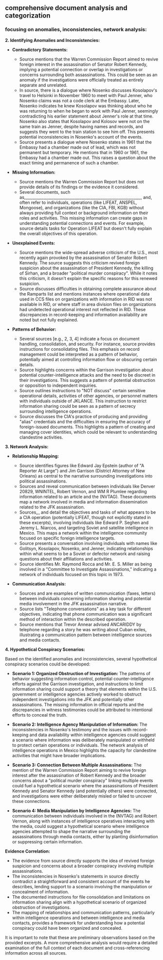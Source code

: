 ## comprehensive document analysis and categorization 

### focusing on anomalies, inconsistencies, network analysis:

**2. Identifying Anomalies and Inconsistencies:**

*   **Contradictory Statements:**
    *   Source mentions that the Warren Commission Report aimed to revive foreign interest in the assassination of Senator Robert Kennedy, implying a potential connection or overlap in investigations or concerns surrounding both assassinations. This could be seen as an anomaly if the investigations were officially treated as entirely separate and unrelated.
    *   In source, there is a dialogue where Nosenko discusses Kosolapov's travel to Helsinki in November 1960 to meet with Paul Jenner, who Nosenko claims was not a code clerk at the Embassy. Later, Nosenko indicates he knew Kosolapov was thinking about who he was returning to when he began to work with Paul Jenner, seemingly contradicting his earlier statement about Jenner's role at that time. Nosenko also states that Kosolapov and Kolosov were not on the same train as Jenner, despite having names and records, and suggests they went to the train station to see him off. This presents potential inconsistencies in Nosenko's account of the events.
    *   Source presents a dialogue where Nosenko states in 1961 that the Embassy had a chamber made out of lead, which was not permanent but temporary. He mentions that in 1960 or 1961, the Embassy had a chamber made out. This raises a question about the exact timing and permanence of such a chamber.

*   **Missing Information:**
    *   Source mentions the Warren Commission Report but does not provide details of its findings or the evidence it considered.
    *   Several documents, such as,,,,,,,,,,,,,,,,,,,,,,,,,,,,,,,,,,,,,,,,,,,,,,,,,,,,,,,,,,,,,,,,,,,,,,,,,,,,,,,,,,,,,,,,,,,,,,,, and, often refer to individuals, operations (like LIFEAT, ANSPEL, Mongoose), and organizations (like the CIA, FBI, KGB) without always providing full context or background information on their roles and activities. This missing information can create gaps in understanding potential connections and events. For example, source details tasks for Operation LIFEAT but doesn't fully explain the overall objectives of this operation.

*   **Unexplained Events:**
    *   Source mentions the wide-spread adverse criticism of the U.S., most recently again provoked by the assassination of Senator Robert Kennedy. The source suggests this criticism revived foreign suspicion about the assassination of President Kennedy, the killing of Sirhan, and a broader "political murder conspiracy". While it notes this criticism, it doesn't explain the specific reasons for this renewed suspicion.
    *   Source discusses difficulties in obtaining complete assurance about the Ramparts list and mentions instances where operational data used in CCS files on organizations with information in RID was not available in RID, or where staff in area division files on organizations had undetected operational interest not reflected in RID. These discrepancies in record-keeping and information availability are noted but not fully explained.

*   **Patterns of Behavior:**
    *   Several sources [e.g., 2, 3, 4] indicate a focus on document handling, consolidation, and security. For instance, source provides instructions for consolidating files. This emphasis on record management could be interpreted as a pattern of behavior, potentially aimed at controlling information flow or obscuring certain details.
    *   Source highlights concerns within the Garrison investigation about potential counter-intelligence attacks and the need to be discreet in their investigations. This suggests a pattern of potential obstruction or opposition to independent inquiries.
    *   Source outlines instructions to "NOT discuss" certain sensitive operational details, activities of other agencies, or personnel matters with individuals outside of JKLANCE. This instruction to restrict information sharing could be seen as a pattern of secrecy surrounding intelligence operations.
    *   Source discusses the CIA's practice of producing and providing "alias" credentials and the difficulties in ensuring the accuracy of foreign-issued documents. This highlights a pattern of creating and managing cover identities, which could be relevant to understanding clandestine activities.

**3. Network Analysis:**

*   **Relationship Mapping:**
    *   Source identifies figures like Edward Jay Epstein (author of "A Reporter At Large") and Jim Garrison (District Attorney of New Orleans) as central to the narrative surrounding investigations into political assassinations.
    *   Sources and reveal communication between individuals like Denver 20829, WNINTEL, Robert Vernon, and WM R Plumlee regarding information related to an article and the (NVTAG). These documents map a network involved in media and information dissemination related to the JFK assassination.
    *   Sources,,, and detail the objectives and tasks of what appears to be a CIA operation (potentially LIFEAT, though not explicitly stated in these excerpts), involving individuals like Edward P. Seghen and Jeremy L. Niarcos, and targeting Soviet and satellite intelligence in Mexico. This maps a network within the intelligence community focused on specific foreign intelligence targets.
    *   Source presents a conversation involving individuals with names like Golitsyn, Kosolapov, Nosenko, and Jenner, indicating relationships within what seems to be a Soviet or defector network and raising questions about their affiliations and activities.
    *   Source identifies Mr. Raymond Rocca and Mr. E. S. Miller as being involved in a "Committee to Investigate Assassinations," indicating a network of individuals focused on this topic in 1973.

*   **Communication Analysis:**
    *   Sources and are examples of written communication (faxes, letters) between individuals concerning information sharing and potential media involvement in the JFK assassination narrative.
    *   Source lists "Telephone conversations" as a key task for different objectives, indicating that phone communication was a significant method of interaction within the described operation.
    *   Source mentions that Trevor Annear advised ANCARIDDY by telephone regarding a story he was writing about Cuban exiles, illustrating a communication pattern between intelligence sources and media contacts.

**4. Hypothetical Conspiracy Scenarios:**

Based on the identified anomalies and inconsistencies, several hypothetical conspiracy scenarios could be developed:

*   **Scenario 1: Organized Obstruction of Investigation:** The patterns of behavior suggesting information control, potential counter-intelligence efforts against the Garrison investigation, and instructions to limit information sharing could support a theory that elements within the U.S. government or intelligence agencies actively worked to obstruct independent investigations into the JFK and potentially other assassinations. The missing information in official reports and the discrepancies in witness testimonies could be attributed to intentional efforts to conceal the truth.

*   **Scenario 2: Intelligence Agency Manipulation of Information:** The inconsistencies in Nosenko's testimony and the issues with record-keeping and data availability within intelligence agencies could suggest a scenario where information was deliberately manipulated or withheld to protect certain operations or individuals. The network analysis of intelligence operations in Mexico highlights the capacity for clandestine activities that might have broader implications.

*   **Scenario 3: Connection Between Multiple Assassinations:** The mention of the Warren Commission Report aiming to revive foreign interest after the assassination of Robert Kennedy and the broader concerns about a "political murder conspiracy" linking multiple events could fuel a hypothetical scenario where the assassinations of President Kennedy and Senator Kennedy (and potentially others) were connected, and investigations were either deliberately misled or failed to uncover these connections.

*   **Scenario 4: Media Manipulation by Intelligence Agencies:** The communication between individuals involved in the (NVTAG) and Robert Vernon, along with instances of intelligence operatives interacting with the media, could suggest a hypothetical scenario where intelligence agencies attempted to shape the narrative surrounding the assassinations through media contacts, either by planting disinformation or suppressing certain information.

**Evidence Correlation:**

*   The evidence from source directly supports the idea of revived foreign suspicion and concerns about a broader conspiracy involving multiple assassinations.
*   The inconsistencies in Nosenko's statements in source directly contradict a straightforward and consistent account of the events he describes, lending support to a scenario involving the manipulation or concealment of information.
*   The documented instructions for file consolidation and limitations on information sharing align with a hypothetical scenario of organized obstruction of investigations.
*   The mapping of relationships and communication patterns, particularly within intelligence operations and between intelligence and media contacts, provides a framework for understanding how a potential conspiracy could have been organized and concealed.

It is important to note that these are preliminary observations based on the provided excerpts. A more comprehensive analysis would require a detailed examination of the full context of each document and cross-referencing information across all sources.